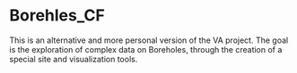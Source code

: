 # Borehles_CF
This is an alternative and more personal version of the VA project. The goal is the exploration of complex data on Boreholes, through the creation of a special site and visualization tools.
